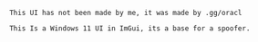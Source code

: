           This UI has not been made by me, it was made by .gg/oracl

          This Is a Windows 11 UI in ImGui, its a base for a spoofer.

